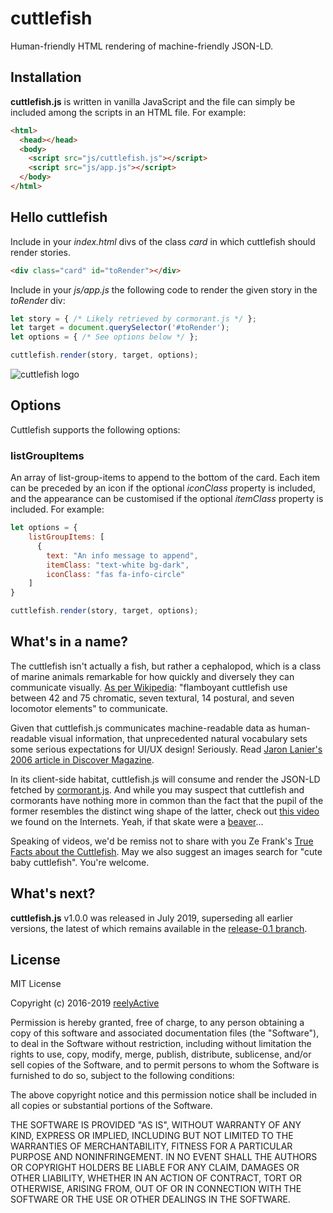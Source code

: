 cuttlefish
==========


Human-friendly HTML rendering of machine-friendly JSON-LD.


Installation
------------

__cuttlefish.js__ is written in vanilla JavaScript and the file can simply be included among the scripts in an HTML file.  For example:

```html
<html>
  <head></head>
  <body>
    <script src="js/cuttlefish.js"></script>
    <script src="js/app.js"></script>
  </body>
</html>
```


Hello cuttlefish
----------------

Include in your _index.html_ divs of the class _card_ in which cuttlefish should render stories.

```html
<div class="card" id="toRender"></div>
```

Include in your _js/app.js_ the following code to render the given story in the _toRender_ div:

```javascript
let story = { /* Likely retrieved by cormorant.js */ };
let target = document.querySelector('#toRender');
let options = { /* See options below */ };

cuttlefish.render(story, target, options);
```


![cuttlefish logo](https://reelyactive.github.io/cuttlefish/images/cuttlefish-bubble.png)


Options
-------

Cuttlefish supports the following options:

### listGroupItems

An array of list-group-items to append to the bottom of the card.  Each item can be preceded by an icon if the optional _iconClass_ property is included, and the appearance can be customised if the optional _itemClass_ property is included.  For example:

```javascript
let options = {
    listGroupItems: [
      {
        text: "An info message to append",
        itemClass: "text-white bg-dark",
        iconClass: "fas fa-info-circle"
    ]
}

cuttlefish.render(story, target, options);
```


What's in a name?
-----------------

The cuttlefish isn't actually a fish, but rather a cephalopod, which is a class of marine animals remarkable for how quickly and diversely they can communicate visually.  [As per Wikipedia](https://en.wikipedia.org/wiki/Cuttlefish#Communication): "flamboyant cuttlefish use between 42 and 75 chromatic, seven textural, 14 postural, and seven locomotor elements" to communicate.

Given that cuttlefish.js communicates machine-readable data as human-readable visual information, that unprecedented natural vocabulary sets some serious expectations for UI/UX design!  Seriously.  Read [Jaron Lanier's 2006 article in Discover Magazine](http://discovermagazine.com/2006/apr/cephalopod-morphing/).

In its client-side habitat, cuttlefish.js will consume and render the JSON-LD fetched by [cormorant.js](https://github.com/reelyactive/cormorant).  And while you may suspect that cuttlefish and cormorants have nothing more in common than the fact that the pupil of the former resembles the distinct wing shape of the latter, check out [this video](https://youtu.be/OQq__WdJBMw?t=2m40s) we found on the Internets.  Yeah, if that skate were a [beaver](https://github.com/reelyactive/beaver)...

Speaking of videos, we'd be remiss not to share with you Ze Frank's [True Facts about the Cuttlefish](https://youtu.be/GDwOi7HpHtQ).  May we also suggest an images search for "cute baby cuttlefish".  You're welcome.


What's next?
------------

__cuttlefish.js__ v1.0.0 was released in July 2019, superseding all earlier versions, the latest of which remains available in the [release-0.1 branch](https://github.com/reelyactive/cuttlefish/tree/release-0.1).


License
-------

MIT License

Copyright (c) 2016-2019 [reelyActive](https://www.reelyactive.com)

Permission is hereby granted, free of charge, to any person obtaining a copy of this software and associated documentation files (the "Software"), to deal in the Software without restriction, including without limitation the rights to use, copy, modify, merge, publish, distribute, sublicense, and/or sell copies of the Software, and to permit persons to whom the Software is furnished to do so, subject to the following conditions:

The above copyright notice and this permission notice shall be included in all copies or substantial portions of the Software.

THE SOFTWARE IS PROVIDED "AS IS", WITHOUT WARRANTY OF ANY KIND, EXPRESS OR
IMPLIED, INCLUDING BUT NOT LIMITED TO THE WARRANTIES OF MERCHANTABILITY,
FITNESS FOR A PARTICULAR PURPOSE AND NONINFRINGEMENT. IN NO EVENT SHALL THE
AUTHORS OR COPYRIGHT HOLDERS BE LIABLE FOR ANY CLAIM, DAMAGES OR OTHER
LIABILITY, WHETHER IN AN ACTION OF CONTRACT, TORT OR OTHERWISE, ARISING FROM,
OUT OF OR IN CONNECTION WITH THE SOFTWARE OR THE USE OR OTHER DEALINGS IN
THE SOFTWARE.
